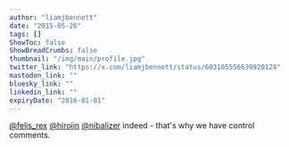 ```yaml
---
author: "liamjbennett"
date: "2015-05-26"
tags: []
ShowToc: false
ShowBreadCrumbs: false
thumbnail: "/img/main/profile.jpg"
twitter_link: "https://x.com/liamjbennett/status/603105556639920128"
mastodon_link: ""
bluesky_link: ""
linkedin_link: ""
expiryDate: "2016-01-01"
---
```


[@felis_rex](https://x.com/felis_rex) [@hirojin](https://x.com/hirojin) [@nibalizer](https://x.com/nibalizer) indeed - that's why we have control comments.

